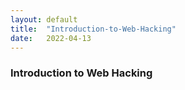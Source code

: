 ```yaml
---
layout: default
title:  "Introduction-to-Web-Hacking"
date:   2022-04-13
---
```


### Introduction to Web Hacking
